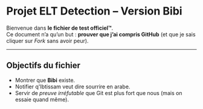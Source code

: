 #  Projet ELT Detection – Version Bibi

Bienvenue dans **le fichier de test officiel™**.  
Ce document n’a qu’un but : **prouver que j’ai compris GitHub** (et que je sais cliquer sur *Fork* sans avoir peur).

---

##  Objectifs du fichier
- Montrer que **Bibi** existe.
- Notifier q'Ibtissam veut dire sourrire en arabe.
- Servir de *preuve irréfutable* que Git est plus fort que nous (mais on essaie quand même).



